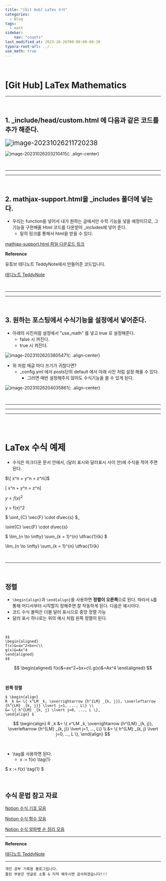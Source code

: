 ```yaml
---
title: "[Git Hub] LaTex 수식"
categories: 
  - Blog
tags:
  - math
sidebar:   
    nav: "counts"
last_modified_at: 2023-10-26T00:00:00-00:30
typora-root-url: ../..
use_math: true
---
```


<br>



# [Git Hub] LaTex Mathematics

---

<br>

## 1. _include/head/custom.html 에 다음과 같은 코드를 추가 해준다.

<img src="/images/2023-10-26-mathjax/image-20231026211720238.png" alt="image-20231026211720238" style="zoom:150%;" />

![image-20231026203210415](/images/2023-10-26-mathjax/image-20231026203210415.png){: .align-center}



<br>

---

---

<br>

## 2. mathjax-support.html을 _includes 폴더에 넣는다.

- 우리는 function을 넣어서 내가 원하는 글에서만 수학 기능을 넣을 예정이므로, 그 기능을 구현해줄 Html 코드를 다운받아 _includes에 넣어 준다.
  - 밑의 링크를 통해서 html을 받을 수 있다.

 [mathjax-support.html 파일 다운로드 링크](https://www.youtube.com/redirect?event=video_description&redir_token=QUFFLUhqazE0c2FHeVRKWTc5ajF2ZXV6QnUtV0xORDJuZ3xBQ3Jtc0ttcVJsQTVhT0Q5Z2ZqTVpHUDVKRHEzZ3c5N00yNHNnU0c4ZUVWdnc1azQ5OGJrUFhHcFFab1lsdFZ4a1ZzRGRNdmxSWmFIS3FrZ1VwM2NWNnZkd2gxZTNQOGhhRGVrTFFRRHNoOEhOWnNZaUhHX0JuQQ&q=https%3A%2F%2Fbit.ly%2F3Y7lQmu&v=3O08iA_BFbM)

**Reference**

유튜브 테디노트 TeddyNote에서 만들어준 코드입니다.

[테디노트 TeddyNote](https://www.youtube.com/watch?v=3O08iA_BFbM&list=PLIMb_GuNnFwfMm3alTSOmDK4AnpdG7USY&index=8&ab_channel=%ED%85%8C%EB%94%94%EB%85%B8%ED%8A%B8TeddyNote)

<br>

---

---

<br>

## 3. 원하는 포스팅에서 수식기능을 설정에서 넣어준다.

- 아래의 사진처럼 설정에서 "use_math" 를 넣고 true 로 설정해준다.
  - false 시 꺼진다.
  - true 시 켜진다.

![image-20231026203805471](/images/2023-10-26-mathjax/image-20231026203805471.png){: .align-center}

- 위 처럼 매글 마다 쓰기가 귀찮다면?
  - _config.yml 에서 posts단의 default 에서  아래 사진 처럼 설정 해줄 수 있다.
    - 그러면 매번 설정해주지 않아도 수식기능을 쓸 수 있게 된다.

![image-20231026204035861](/images/2023-10-26-mathjax/image-20231026204035861.png){: .align-center}

<br>

---

---

---

<br>

<br>

# LaTex 수식 예제

- 수식은 마크다운 문서 안에서, (달러 표시와 달러표시 사이 안)에 수식을 적어 주면 된다.

$\[ x^n + y^n = z^n\]$

\[ x^n + y^n = z^n\]

$y = f(x)^2$

y = f(x)^2

$ \oint_{C} \vec{F} \cdot d\vec{s} $_

_\oint_{C} \vec{F} \cdot d\vec{s} 

$ \lim_{n \to \infty} \sum_{k = 1}^{n} \dfrac{1}{k} $

\lim_{n \to \infty} \sum_{k = 1}^{n} \dfrac{1}{k}

<br>

---

<br>

## 정렬

- `\begin{align}`과 `\end{align}`을 사용하면 **정렬이 오른쪽**으로 된다. 따라서 `&`를 통해 어디서부터 시작할지 정해주면 잘 작동하게 된다. 다음은 예시이다.
- 코드 수식 블럭은  더블 달러 표시으로 중앙 정렬 가능
- 달러 표시 하나로는 위의 예시 처럼 왼쪽 정렬이 된다.

<br>

```
$$
\begin{aligned}
f(x)&=ax^2+bx+c\\
g(x)&=Ax^4
\end{aligned}
$$
```


$$
\begin{aligned}
f(x)&=ax^2+bx+c\\
g(x)&=Ax^4
\end{aligned}
$$


<br>

**왼쪽 정렬**



```
$ \begin{align}
R _k &= \{ x^LM _k, \overrightarrow {h^{LM} _{k, j}}, \overleftarrow {h^{LM} _{k, j}} \lvert j=1, ..., L\} \\
&= \{ h^{LM} _{k, j} \lvert j=0, ..., L \},
\end{align} $
```


$$
\begin{align}
R _k &= \{ x^LM _k, \overrightarrow {h^{LM} _{k, j}}, \overleftarrow {h^{LM} _{k, j}} \lvert j=1, ..., L\} \\
&= \{ h^{LM} _{k, j} \lvert j=0, ..., L \},
\end{align} 
$$




<br>

- \tag를 사용하면 된다.
  - x := f(x) \tag{1}

$ x := f(x) \tag{1} $



<br>

## 수식 문법 참고 자료

[Notion 수식 기호 모음](https://www.math.brown.edu/johsilve/ReferenceCards/TeXRefCard.v1.5.pdf)

[Notion 수식 함수 모음](https://katex.org/docs/supported.html)

[Notion 수식 알파벳 순 정리 모음](https://katex.org/docs/support_table.html)

---

**Reference**

[테디노트 TeddyNote](https://www.youtube.com/watch?v=3O08iA_BFbM&list=PLIMb_GuNnFwfMm3alTSOmDK4AnpdG7USY&index=8&ab_channel=%ED%85%8C%EB%94%94%EB%85%B8%ED%8A%B8TeddyNote)

---

```
개인 공부 기록용 블로그입니다.
틀린 부분은 댓글로 소통 & 지적 해주시면 감사하겠습니다!!!
```